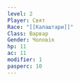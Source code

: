 ```yaml
---
level: 2
Player: Свят
Race: "[[Калаштари]]"
Class: Варвар
Gender: Чоловік
hp: 11
ac: 11
modifier: 1
pasperc: 10
---
```


